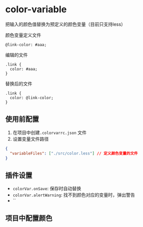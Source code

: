 # color-variable
把输入的颜色值替换为预定义的颜色变量（目前只支持less）

颜色变量定义文件
```less
@link-color: #aaa;
```

编辑的文件
```less
.link {
  color: #aaa;
}
```

替换后的文件
```less
.link {
  color: @link-color;
}
```

## 使用前配置
1. 在项目中创建`.colorvarrc.json` 文件
2. 设置变量文件路径
```json
{
  "variableFiles": ["./src/color.less"] // 定义颜色变量的文件
}
```

## 插件设置
* `colorVar.onSave`: 保存时自动替换
* `colorVar.alertWarning`: 找不到颜色对应的变量时，弹出警告
* ``

## 项目中配置颜色
